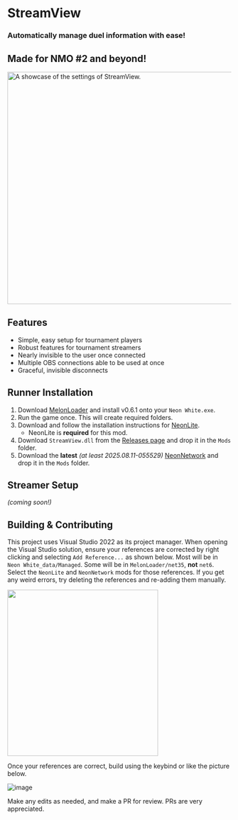 # StreamView
### Automatically manage duel information with ease!
## Made for NMO #2 and beyond!

<img width="656" height="521" alt="A showcase of the settings of StreamView." src="https://github.com/user-attachments/assets/5204095a-75a4-4eb2-9015-1b47fded3a99" />

## Features
- Simple, easy setup for tournament players
- Robust features for tournament streamers
- Nearly invisible to the user once connected
- Multiple OBS connections able to be used at once
- Graceful, invisible disconnects

## Runner Installation
1. Download [MelonLoader](https://github.com/LavaGang/MelonLoader/releases/latest) and install v0.6.1 onto your `Neon White.exe`.
2. Run the game once. This will create required folders.
3. Download and follow the installation instructions for [NeonLite](https://github.com/Faustas156/NeonLite).
    - NeonLite is **required** for this mod.
4. Download `StreamView.dll` from the [Releases page](https://github.com/stxticOVFL/StreamView/releases/latest) and drop it in the `Mods` folder.
5. Download the **latest** *(at least 2025.08.11-055529)* [NeonNetwork](https://github.com/stxticOVFL/NeonNetwork/releases/latest) and drop it in the `Mods` folder. 

## Streamer Setup
*(coming soon!)*

## Building & Contributing
This project uses Visual Studio 2022 as its project manager. When opening the Visual Studio solution, ensure your references are corrected by right clicking and selecting `Add Reference...` as shown below. 
Most will be in `Neon White_data/Managed`. Some will be in `MelonLoader/net35`, **not** `net6`. Select the `NeonLite` and `NeonNetwork` mods for those references. 
If you get any weird errors, try deleting the references and re-adding them manually.

<img width="339" height="373" src="https://github.com/user-attachments/assets/8a6496e2-81a7-48ae-8307-275ee055d99f" />

Once your references are correct, build using the keybind or like the picture below.

![image](https://github.com/stxticOVFL/EventTracker/assets/29069561/40a50e46-5fc2-4acc-a3c9-4d4edb8c7d83)

Make any edits as needed, and make a PR for review. PRs are very appreciated.
